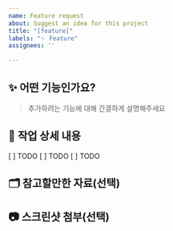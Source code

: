 ```yaml
---
name: Feature request
about: Suggest an idea for this project
title: "[feature]"
labels: "✨ Feature"
assignees: ''

---
```


## ✨ 어떤 기능인가요?
> 추가하려는 기능에 대해 간결하게 설명해주세요

## 📂 작업 상세 내용
[ ] TODO
[ ] TODO
[ ] TODO

## 🗂️ 참고할만한 자료(선택)
## 📷 스크린샷 첨부(선택)

